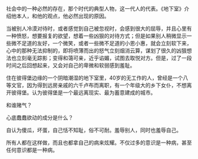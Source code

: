 
社会中的一种必然的存在，那个时代的典型人物，这一代人的代表。《地下室》介绍他本人，和他的观点，他必然出现的原因。


当被别人冷漠对待时，或者感觉到自己被忽视时，会感到很大的屈辱，并且心里有一种愤怒，想要报复的欲望，想着一些凶狠的对待方式；但是如果别人稍微显示一些微不足道的友好，一个微笑，或者一些微不足道的小恩小惠，就会立刻软下来，心中的那种无法抑制的，即将喷薄而出的怒气立刻烟消云算，谋划了很久的凶狠想法也立刻毫无踪影；变得和蔼可亲，近乎谄媚，试图去取悦对方。但是，过了一段时间之后回想起来，又会对自己的卑微和软弱感到羞耻。

住在彼得堡边缘的一个阴暗潮湿的地下室里，40岁的无工作的人，曾经是一个八等文官，因为得到远房亲戚的六千卢布而离职，有一个年级大的乡下女仆，不想离开彼得堡。认为彼得堡是一个最远离现实、最为蓄意建成的城市。



和谁赌气？

心底蠢蠢欲动的成分是什么？

自认为傻瓜，坏蛋，自己恬不知耻，俗不可耐。羞辱别人，同时也羞辱自己。

所有人都在这样做，而且也都拿自己的病来炫耀。不仅过多的意识是一种病，甚至任何意识都是一种病。
